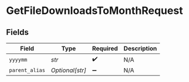 # GetFileDownloadsToMonthRequest


## Fields

| Field              | Type               | Required           | Description        |
| ------------------ | ------------------ | ------------------ | ------------------ |
| `yyyymm`           | *str*              | :heavy_check_mark: | N/A                |
| `parent_alias`     | *Optional[str]*    | :heavy_minus_sign: | N/A                |